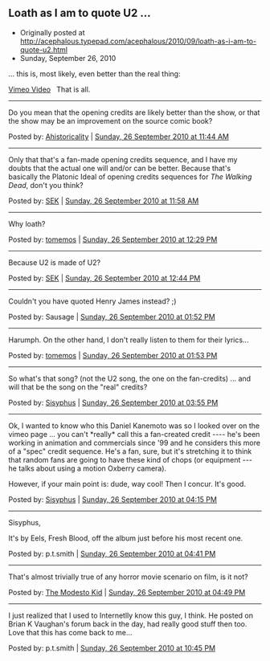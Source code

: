 ## Loath as I am to quote U2 ...

 * Originally posted at http://acephalous.typepad.com/acephalous/2010/09/loath-as-i-am-to-quote-u2.html
 * Sunday, September 26, 2010

... this is, most likely, even better than the real thing:

[Vimeo Video](https://vimeo.com/15266890)
 
That is all.

* * *

Do you mean that the opening credits are likely better than the show, or that the show may be an improvement on the source comic book?

Posted by: [Ahistoricality](http://ahistoricality.blogspot.com) | [Sunday, 26 September 2010 at 11:44 AM](http://acephalous.typepad.com/acephalous/2010/09/loath-as-i-am-to-quote-u2.html?cid=6a00d8341c2df453ef013487ba3745970c#comment-6a00d8341c2df453ef013487ba3745970c)

* * *

Only that that's a fan-made opening credits sequence, and I have my doubts that the actual one will and/or can be better.  Because that's basically the Platonic Ideal of opening credits sequences for _The Walking Dead_, don't you think?

Posted by: [SEK](http://acephalous.typepad.com) | [Sunday, 26 September 2010 at 11:58 AM](http://acephalous.typepad.com/acephalous/2010/09/loath-as-i-am-to-quote-u2.html?cid=6a00d8341c2df453ef013487ba476a970c#comment-6a00d8341c2df453ef013487ba476a970c)

* * *

Why loath?

Posted by: [tomemos](http://tomemos.wordpress.com) | [Sunday, 26 September 2010 at 12:29 PM](http://acephalous.typepad.com/acephalous/2010/09/loath-as-i-am-to-quote-u2.html?cid=6a00d8341c2df453ef013487ba7350970c#comment-6a00d8341c2df453ef013487ba7350970c)

* * *

Because U2 is made of U2?

Posted by: [SEK](http://acephalous.typepad.com) | [Sunday, 26 September 2010 at 12:44 PM](http://acephalous.typepad.com/acephalous/2010/09/loath-as-i-am-to-quote-u2.html?cid=6a00d8341c2df453ef0133f499d385970b#comment-6a00d8341c2df453ef0133f499d385970b)

* * *

Couldn't you have quoted Henry James instead? ;)

Posted by: Sausage | [Sunday, 26 September 2010 at 01:52 PM](http://acephalous.typepad.com/acephalous/2010/09/loath-as-i-am-to-quote-u2.html?cid=6a00d8341c2df453ef013487bade9c970c#comment-6a00d8341c2df453ef013487bade9c970c)

* * *

Harumph.  On the other hand, I don't really listen to them for their lyrics...

Posted by: [tomemos](http://tomemos.wordpress.com) | [Sunday, 26 September 2010 at 01:53 PM](http://acephalous.typepad.com/acephalous/2010/09/loath-as-i-am-to-quote-u2.html?cid=6a00d8341c2df453ef013487badf0a970c#comment-6a00d8341c2df453ef013487badf0a970c)

* * *

So what's that song? (not the U2 song, the one on the fan-credits) ... and will that be the song on the "real" credits? 

Posted by: [Sisyphus](http://academiccog.blogspot.com/) | [Sunday, 26 September 2010 at 03:55 PM](http://acephalous.typepad.com/acephalous/2010/09/loath-as-i-am-to-quote-u2.html?cid=6a00d8341c2df453ef0133f49b06ba970b#comment-6a00d8341c2df453ef0133f49b06ba970b)

* * *

Ok, I wanted to know who this Daniel Kanemoto was so I looked over on the vimeo page ... you can't \*really\* call this a fan-created credit ---- he's been working in animation and commercials since '99 and he considers this more of a "spec" credit sequence. He's a fan, sure, but it's stretching it to think that random fans are going to have these kind of chops (or equipment --- he talks about using a motion Oxberry camera). 

However, if your main point is: dude, way cool! Then I concur. It's good.

Posted by: [Sisyphus](http://academiccog.blogspot.com/) | [Sunday, 26 September 2010 at 04:15 PM](http://acephalous.typepad.com/acephalous/2010/09/loath-as-i-am-to-quote-u2.html?cid=6a00d8341c2df453ef013487bbd63f970c#comment-6a00d8341c2df453ef013487bbd63f970c)

* * *

Sisyphus,

It's by Eels, Fresh Blood, off the album just before his most recent one. 

Posted by: p.t.smith | [Sunday, 26 September 2010 at 04:41 PM](http://acephalous.typepad.com/acephalous/2010/09/loath-as-i-am-to-quote-u2.html?cid=6a00d8341c2df453ef0133f49b4832970b#comment-6a00d8341c2df453ef0133f49b4832970b)

* * *

That's almost trivially true of any horror movie scenario on film, is it not?

Posted by: [The Modesto Kid](http://readin.com/blog/) | [Sunday, 26 September 2010 at 04:49 PM](http://acephalous.typepad.com/acephalous/2010/09/loath-as-i-am-to-quote-u2.html?cid=6a00d8341c2df453ef0133f49b4fef970b#comment-6a00d8341c2df453ef0133f49b4fef970b)

* * *

I just realized that I used to Internetlly know this guy, I think. He posted on Brian K Vaughan's forum back in the day, had really good stuff then too. Love that this has come back to me...

Posted by: p.t.smith | [Sunday, 26 September 2010 at 10:45 PM](http://acephalous.typepad.com/acephalous/2010/09/loath-as-i-am-to-quote-u2.html?cid=6a00d8341c2df453ef013487bda0fd970c#comment-6a00d8341c2df453ef013487bda0fd970c)

